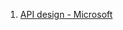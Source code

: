 1. [API design - Microsoft](https://docs.microsoft.com/en-us/azure/architecture/best-practices/api-design)
